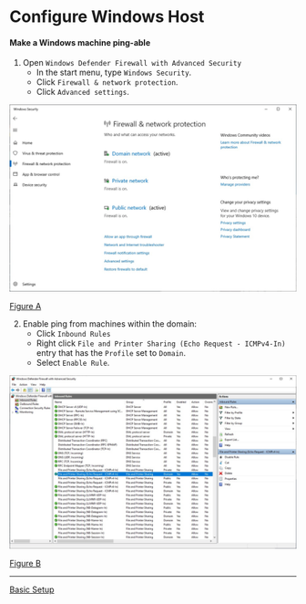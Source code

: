 # Configure Windows Host

#### Make a Windows machine ping-able

1. Open `Windows Defender Firewall with Advanced Security`
   - In the start menu, type `Windows Security`.
   - Click `Firewall & network protection`.
   - Click `Advanced settings`.

![Figure A](./configure-windows-firewall.jpg)

[Figure A](./configure-windows-firewall.jpg)

2. Enable ping from machines within the domain:
   - Click `Inbound Rules`
   - Right click `File and Printer Sharing (Echo Request - ICMPv4-In)` entry that
     has the `Profile` set to `Domain`.
   - Select `Enable Rule`.

![Figure B](./configure-windows-ping.jpg)

[Figure B](./configure-windows-ping.jpg)

----

[Basic Setup](../basic-setup.md)